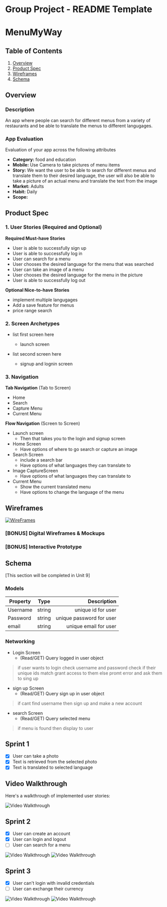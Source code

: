 Group Project - README Template
===

# MenuMyWay

## Table of Contents
1. [Overview](#Overview)
1. [Product Spec](#Product-Spec)
1. [Wireframes](#Wireframes)
2. [Schema](#Schema)

## Overview
### Description
An app where people can search for different menus from a variety of restaurants and be able to translate the menus to different langugages.

### App Evaluation
Evaluation of your app across the following attributes
- **Category:** food and education
- **Mobile:** Use Camera to take pictures of menu items
- **Story:** We want the user to be able to search for different menus and translate them to their desired language, the user will also be able to take a picture of an actual menu and translate the text from the image
- **Market:** Adults
- **Habit:** Daily
- **Scope:**

## Product Spec

### 1. User Stories (Required and Optional)

**Required Must-have Stories**
* User is able to successfully sign up
* User is able to successfully log in
* User can search for a menu
* User chooses the desired language for the menu that was searched
* User can take an image of a menu
* User chooses the desired language for the menu in the picture
* User is able to successfully log out



**Optional Nice-to-have Stories**

* implement multiple langugages
* Add a save feature for menus
* price range search


### 2. Screen Archetypes

* list first screen here
   * launch screen
   
* list second screen here
   * signup and lognin screen

### 3. Navigation

**Tab Navigation** (Tab to Screen)

* Home
* Search
* Capture Menu
* Current Menu

**Flow Navigation** (Screen to Screen)

* Launch screen
   * Then that takes you to the login and signup screen
* Home Screen
   * Have options of where to go search or capture an image
 * Search Screen
   * include a search bar
   * Have options of what languages they can translate to
 * Image CaptureScreen
    * Have options of what languages they can translate to
 * Current Menu
    * Show the current translated menu
    * Have options to change the language of the menu


## Wireframes
<a href="https://ibb.co/tCFV5qb"><img src="https://i.ibb.co/mzgf79H/Screen-Shot-2019-04-02-at-10-54-06-AM.png" alt="WireFrames" border="0"></a>

### [BONUS] Digital Wireframes & Mockups

### [BONUS] Interactive Prototype

## Schema 
[This section will be completed in Unit 9]
### Models
| Property       | Type          | Description |
| ------------- |:-------------:| -----:|
| Username    | string | unique id for user |
| Password    | string     |  unique password for user |
| email       | string     |    unique email for user |
### Networking

* Login Screen 
  * (Read/GET) Query logged in user object
> if user wants to login check username and password
check if their unique ids match grant access to them
else promt error and ask them to sing up 
* sign up Screen
  * (Read/GET) Query sign up in user object 
> if cant find username then sign up and make a new account
* search Screen
  * (Read/GET) Query selected menu 
> if menu is found then display to user

## Sprint 1
- [x] User can take a photo
- [x] Text is retrieved from the selected photo
- [x] Text is translated to selected language

## Video Walkthrough

Here's a walkthrough of implemented user stories:

<img src='https://media.giphy.com/media/Vzw2HOIALQ8wOU07OB/giphy.gif' title='Video Walkthrough' width='' alt='Video Walkthrough' />

## Sprint 2
- [x] User can create an account
- [x] User can login and logout
- [ ] User can search for a menu

<img src='https://media.giphy.com/media/RiWnjc1EXXbY7l6IRb/giphy.gif' title='Video Walkthrough' width='' alt='Video Walkthrough' />
<img src='https://media.giphy.com/media/iI4JDhZcIPqIzehXYi/giphy.gif' title='Video Walkthrough' width='' alt='Video Walkthrough' />

## Sprint 3
- [x] User can't login with invalid credentials
- [ ] User can exchange their currency

<img src='https://media.giphy.com/media/RiWnjc1EXXbY7l6IRb/giphy.gif' title='Video Walkthrough' width='' alt='Video Walkthrough' />
<img src='https://media.giphy.com/media/iI4JDhZcIPqIzehXYi/giphy.gif' title='Video Walkthrough' width='' alt='Video Walkthrough' />




